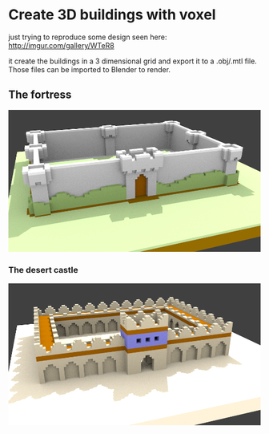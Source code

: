 # Create 3D buildings with voxel 

just trying to reproduce some design seen here: http://imgur.com/gallery/WTeR8

it create the buildings in a 3 dimensional grid and export it to a .obj/.mtl file. Those files can be imported to Blender to render.

## The fortress
![fortress](fortress.png)
### The desert castle
![desertCastle](desertCastle.png)

